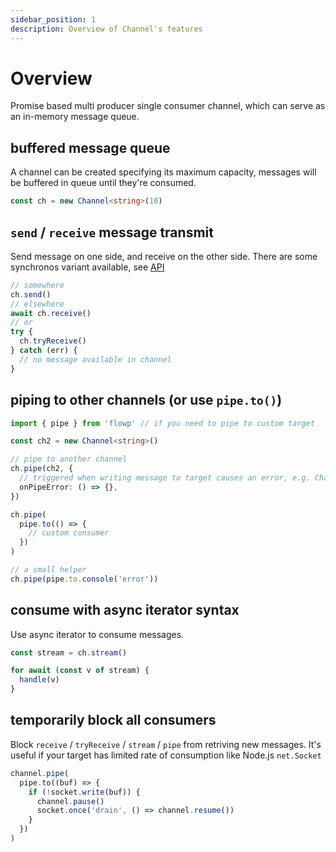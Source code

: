 ```yaml
---
sidebar_position: 1
description: Overview of Channel's features
---
```


# Overview

Promise based multi producer single consumer channel, which can serve as an in-memory message queue.

## buffered message queue

A channel can be created specifying its maximum capacity, messages will be buffered in queue until they're consumed.

```typescript
const ch = new Channel<string>(10)
```

## `send` / `receive` message transmit

Send message on one side, and receive on the other side. There are some synchronos variant available, see [API](./api)

```typescript
// somewhere
ch.send()
// elsewhere
await ch.receive()
// or
try {
  ch.tryReceive()
} catch (err) {
  // no message available in channel
}
```

## piping to other channels (or use `pipe.to()`)

```typescript
import { pipe } from 'flowp' // if you need to pipe to custom target

const ch2 = new Channel<string>()

// pipe to another channel
ch.pipe(ch2, {
  // triggered when writing message to target causes an error, e.g. ChannelClosedError
  onPipeError: () => {},
})

ch.pipe(
  pipe.to(() => {
    // custom consumer
  })
)

// a small helper
ch.pipe(pipe.to.console('error'))
```

## consume with async iterator syntax

Use async iterator to consume messages.

```typescript
const stream = ch.stream()

for await (const v of stream) {
  handle(v)
}
```

## temporarily block all consumers

Block `receive` / `tryReceive` / `stream` / `pipe` from retriving new messages. It's useful if your target has limited rate of consumption like Node.js `net.Socket`

```typescript
channel.pipe(
  pipe.to((buf) => {
    if (!socket.write(buf)) {
      channel.pause()
      socket.once('drain', () => channel.resume())
    }
  })
)
```
